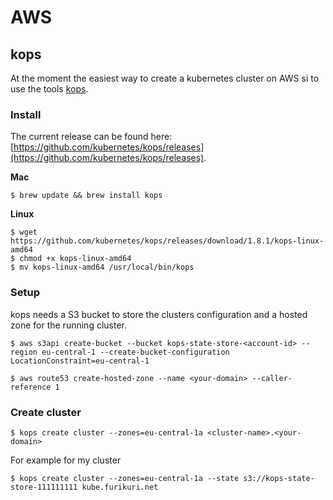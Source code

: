 # AWS

## kops

At the moment the easiest way to create a kubernetes cluster on AWS si to use the tools [kops](https://github.com/kubernetes/kops).

### Install

The current release can be found here: [https://github.com/kubernetes/kops/releases](https://github.com/kubernetes/kops/releases).

**Mac**

```
$ brew update && brew install kops
```

**Linux**

```
$ wget https://github.com/kubernetes/kops/releases/download/1.8.1/kops-linux-amd64
$ chmod +x kops-linux-amd64
$ mv kops-linux-amd64 /usr/local/bin/kops
```

### Setup

kops needs a S3 bucket to store the clusters configuration and a hosted zone for the running cluster.

```
$ aws s3api create-bucket --bucket kops-state-store-<account-id> --region eu-central-1 --create-bucket-configuration LocationConstraint=eu-central-1

$ aws route53 create-hosted-zone --name <your-domain> --caller-reference 1
```

### Create cluster

```
$ kops create cluster --zones=eu-central-1a <cluster-name>.<your-domain>
```

For example for my cluster

```
$ kops create cluster --zones=eu-central-1a --state s3://kops-state-store-111111111 kube.furikuri.net
```